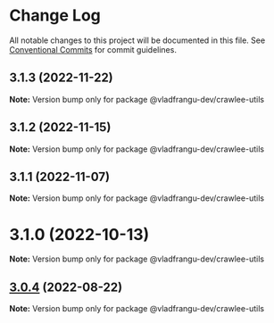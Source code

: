# Change Log

All notable changes to this project will be documented in this file.
See [Conventional Commits](https://conventionalcommits.org) for commit guidelines.

## 3.1.3 (2022-11-22)

**Note:** Version bump only for package @vladfrangu-dev/crawlee-utils





## 3.1.2 (2022-11-15)

**Note:** Version bump only for package @vladfrangu-dev/crawlee-utils





## 3.1.1 (2022-11-07)

**Note:** Version bump only for package @vladfrangu-dev/crawlee-utils





# 3.1.0 (2022-10-13)

**Note:** Version bump only for package @vladfrangu-dev/crawlee-utils





## [3.0.4](https://github.com/apify/crawlee/compare/v3.0.3...v3.0.4) (2022-08-22)

**Note:** Version bump only for package @vladfrangu-dev/crawlee-utils
